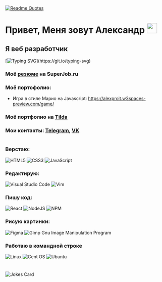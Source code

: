 #
[![Readme Quotes](https://quotes-github-readme.vercel.app/api?type=horizontal&theme=dark)](https://github.com/piyushsuthar/github-readme-quotes)


# Привет, Меня зовут Александр <img src="https://github.com/blackcater/blackcater/raw/main/images/Hi.gif" height="32"/>
## Я веб разработчик
[![Typing SVG](https://readme-typing-svg.herokuapp.com?lines=%D0%AF+Frontend+%D1%80%D0%B0%D0%B7%D1%80%D0%B0%D0%B1%D0%BE%D1%82%D1%87%D0%B8%D0%BA.;%D0%92%D0%B5%D1%80%D1%81%D1%82%D0%B0%D1%8E+%D0%B2+HTML%2C+CSS%2C+JSX.;%D0%9F%D0%B8%D1%88%D1%83+%D0%BA%D0%BE%D0%B4+%D0%BD%D0%B0+React.;%E2%9A%A1%D0%98%D1%89%D1%83+%D1%80%D0%B0%D0%B1%D0%BE%D1%82%D1%83.)](https://git.io/typing-svg)
### Моё [резюме][1] на SuperJob.ru
### Моё портофолио:
* Игра в стиле Марио на Javascript: https://alexproit.w3spaces-preview.com/game/
### Моё портфолио на [Tilda][4]

### Мои контакты: [Telegram][2], [VK][3]

#
### Верстаю:
![HTML5](https://img.shields.io/badge/html5-%23E34F26.svg?style=for-the-badge&logo=html5&logoColor=white)
![CSS3](https://img.shields.io/badge/css3-%231572B6.svg?style=for-the-badge&logo=css3&logoColor=white)
![JavaScript](https://img.shields.io/badge/javascript-%23323330.svg?style=for-the-badge&logo=javascript&logoColor=%23F7DF1E)

### Редактирую:
![Visual Studio Code](https://img.shields.io/badge/Visual%20Studio%20Code-0078d7.svg?style=for-the-badge&logo=visual-studio-code&logoColor=white)
![Vim](https://img.shields.io/badge/VIM-%2311AB00.svg?style=for-the-badge&logo=vim&logoColor=white)

### Пишу код:
![React](https://img.shields.io/badge/react-%2320232a.svg?style=for-the-badge&logo=react&logoColor=%2361DAFB)
![NodeJS](https://img.shields.io/badge/node.js-6DA55F?style=for-the-badge&logo=node.js&logoColor=white)
![NPM](https://img.shields.io/badge/NPM-%23000000.svg?style=for-the-badge&logo=npm&logoColor=white)

### Рисую картинки:
![Figma](https://img.shields.io/badge/figma-%23F24E1E.svg?style=for-the-badge&logo=figma&logoColor=white)
![Gimp Gnu Image Manipulation Program](https://img.shields.io/badge/Gimp-657D8B?style=for-the-badge&logo=gimp&logoColor=FFFFFF)

### Работаю в командной строке
![Linux](https://img.shields.io/badge/Linux-FCC624?style=for-the-badge&logo=linux&logoColor=black)
![Cent OS](https://img.shields.io/badge/cent%20os-002260?style=for-the-badge&logo=centos&logoColor=F0F0F0)
![Ubuntu](https://img.shields.io/badge/Ubuntu-E95420?style=for-the-badge&logo=ubuntu&logoColor=white)

#

![Jokes Card](https://readme-jokes.vercel.app/api)

  [1]: http://www.superjob.ru/resume/frontend-razrabotchik-53009155.html
  [2]: http://t.me/Aleksandr_Myasoed
  [3]: http://vk.com/amyasoed
  [4]: https://experts.tilda.cc/amurcreative
